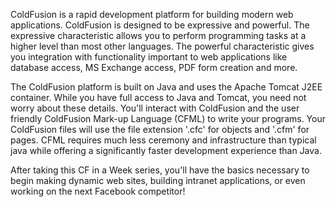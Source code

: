 ColdFusion is a rapid development platform for building modern web
applications. ColdFusion is designed to be expressive and powerful. The
expressive characteristic allows you to perform programming tasks at a
higher level than most other languages. The powerful characteristic
gives you integration with functionality important to web applications
like database access, MS Exchange access, PDF form creation and more.

The ColdFusion platform is built on Java and uses the Apache Tomcat J2EE
container. While you have full access to Java and Tomcat, you need not
worry about these details. You'll interact with ColdFusion and the user
friendly ColdFusion Mark-up Language (CFML) to write your programs. Your
ColdFusion files will use the file extension '.cfc' for objects and
'.cfm' for pages. CFML requires much less ceremony and infrastructure
than typical java while offering a significantly faster development
experience than Java.

After taking this CF in a Week series, you'll have the basics necessary
to begin making dynamic web sites, building intranet applications, or
even working on the next Facebook competitor!

